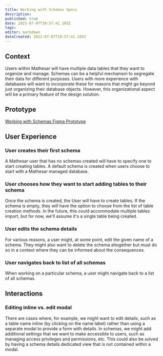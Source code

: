 ```yaml
---
title: Working with Schemas Specs
description: 
published: true
date: 2021-07-07T10:57:41.105Z
tags: 
editor: markdown
dateCreated: 2021-07-07T10:57:41.105Z
---
```


## Context
Users within Mathesar will have multiple data tables that they want to organize and manage. Schemas can be a helpful mechanism to segregate their data for different purposes. Users with more experience with databases will want to incorporate these for reasons that might go beyond just organizing their database objects. However, this organizational aspect will be a primary feature of the design solution.

## Prototype
[Working with Schemas Figma Prototype](https://www.figma.com/proto/Uaf1ntcldzK2U41Jhw6vS2/Mathesar-MVP?page-id=2144%3A12391&node-id=2146%3A12394&viewport=2334%2C1300%2C2.543393611907959&scaling=min-zoom)

## User Experience

### User creates their first schema
A Mathesar user that has no schemas created will have to specify one to start creating tables. A default schema is created when users choose to start with a Mathesar managed database.

### User chooses how they want to start adding tables to their schema
Once the schema is created, the User will have to create tables. If the schema is empty, they will have the option to choose from the list of table creation methods. In the future, this could accommodate multiple tables import, but for now, we'll assume it's a single table being created.

### User edits the schema details
For various reasons, a user might, at some point, edit the given name of a schema. They might also want to delete the schema altogether but must do so in a context where they can be informed about the consequences.

### User navigates back to list of all schemas
When working on a particular schema, a user might navigate back to a list of all schemas. 


## Interactions
### Editing inline vs. edit modal
There are cases where, for example, we might want to edit details, such as a table name inline (by clicking on the name label) rather than using a separate modal to provide a form with details.
In schemas, we might add additional settings that we want to make accessible to users, such as managing access privileges and permissions, etc. This could also be solved by having a schema details dedicated view that is not contained within a modal. 